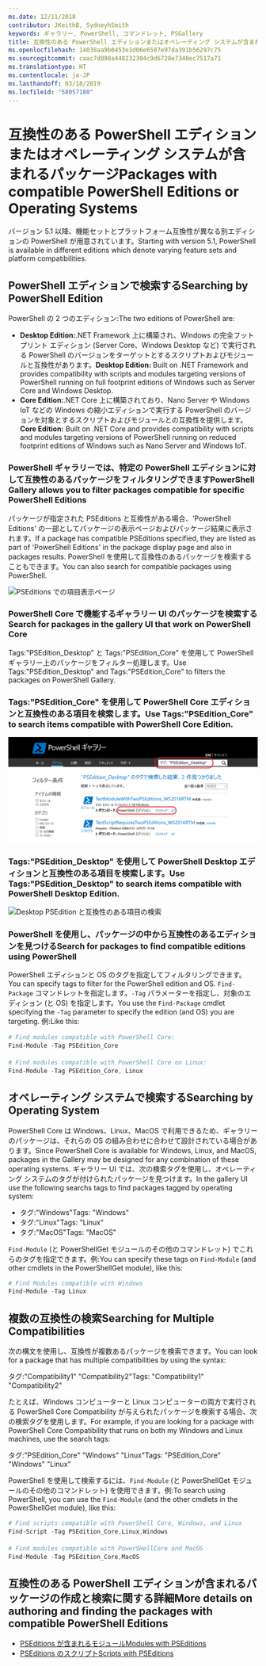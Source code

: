 ```yaml
---
ms.date: 12/11/2018
contributor: JKeithB, SydneyhSmith
keywords: ギャラリー, PowerShell, コマンドレット, PSGallery
title: 互換性のある PowerShell エディションまたはオペレーティング システムが含まれるパッケージ
ms.openlocfilehash: 14038aa9b0453e1d06e6587e97da391b56297c75
ms.sourcegitcommit: caac7d098a448232304c9d6728e7340ec7517a71
ms.translationtype: HT
ms.contentlocale: ja-JP
ms.lasthandoff: 03/18/2019
ms.locfileid: "58057180"
---
```

# <a name="packages-with-compatible-powershell-editions-or-operating-systems"></a><span data-ttu-id="224d7-103">互換性のある PowerShell エディションまたはオペレーティング システムが含まれるパッケージ</span><span class="sxs-lookup"><span data-stu-id="224d7-103">Packages with compatible PowerShell Editions or Operating Systems</span></span>

<span data-ttu-id="224d7-104">バージョン 5.1 以降、機能セットとプラットフォーム互換性が異なる別エディションの PowerShell が用意されています。</span><span class="sxs-lookup"><span data-stu-id="224d7-104">Starting with version 5.1, PowerShell is available in different editions which denote varying feature sets and platform compatibilities.</span></span>

## <a name="searching-by-powershell-edition"></a><span data-ttu-id="224d7-105">PowerShell エディションで検索する</span><span class="sxs-lookup"><span data-stu-id="224d7-105">Searching by PowerShell Edition</span></span>

<span data-ttu-id="224d7-106">PowerShell の 2 つのエディション:</span><span class="sxs-lookup"><span data-stu-id="224d7-106">The two editions of PowerShell are:</span></span>
- <span data-ttu-id="224d7-107">**Desktop Edition:**.NET Framework 上に構築され、Windows の完全フットプリント エディション (Server Core、Windows Desktop など) で実行される PowerShell のバージョンをターゲットとするスクリプトおよびモジュールと互換性があります。</span><span class="sxs-lookup"><span data-stu-id="224d7-107">**Desktop Edition:** Built on .NET Framework and provides compatibility with scripts and modules targeting versions of PowerShell running on full footprint editions of Windows such as Server Core and Windows Desktop.</span></span>
- <span data-ttu-id="224d7-108">**Core Edition:**.NET Core 上に構築されており、Nano Server や Windows IoT などの Windows の縮小エディションで実行する PowerShell のバージョンを対象とするスクリプトおよびモジュールとの互換性を提供します。</span><span class="sxs-lookup"><span data-stu-id="224d7-108">**Core Edition:** Built on .NET Core and provides compatibility with scripts and modules targeting versions of PowerShell running on reduced footprint editions of Windows such as Nano Server and Windows IoT.</span></span>

### <a name="powershell-gallery-allows-you-to-filter-packages-compatible-for-specific-powershell-editions"></a><span data-ttu-id="224d7-109">PowerShell ギャラリーでは、特定の PowerShell エディションに対して互換性のあるパッケージをフィルタリングできます</span><span class="sxs-lookup"><span data-stu-id="224d7-109">PowerShell Gallery allows you to filter packages compatible for specific PowerShell Editions</span></span>

<span data-ttu-id="224d7-110">パッケージが指定された PSEditions と互換性がある場合、'PowerShell Editions' の一部としてパッケージの表示ページおよびパッケージ結果に表示されます。</span><span class="sxs-lookup"><span data-stu-id="224d7-110">If a package has compatible PSEditions specified, they are listed as part of 'PowerShell Editions' in the package display page and also in packages results.</span></span>
<span data-ttu-id="224d7-111">PowerShell を使用して互換性のあるパッケージを検索することもできます。</span><span class="sxs-lookup"><span data-stu-id="224d7-111">You can also search for compatible packages using PowerShell.</span></span>

![PSEditions での項目表示ページ](../../Images/packagedisplaypagewithpseditions.PNG)

### <a name="search-for-packages-in-the-gallery-ui-that-work-on-powershell-core"></a><span data-ttu-id="224d7-113">PowerShell Core で機能するギャラリー UI のパッケージを検索する</span><span class="sxs-lookup"><span data-stu-id="224d7-113">Search for packages in the gallery UI that work on PowerShell Core</span></span>

<span data-ttu-id="224d7-114">Tags:"PSEdition_Desktop" と Tags:"PSEdition_Core" を使用して PowerShell ギャラリー上のパッケージをフィルター処理します。</span><span class="sxs-lookup"><span data-stu-id="224d7-114">Use Tags:"PSEdition_Desktop" and Tags:"PSEdition_Core" to filters the packages on PowerShell Gallery.</span></span>

### <a name="use-tagspseditioncore-to-search-items-compatible-with-powershell-core-edition"></a><span data-ttu-id="224d7-115">Tags:"PSEdition_Core" を使用して PowerShell Core エディションと互換性のある項目を検索します。</span><span class="sxs-lookup"><span data-stu-id="224d7-115">Use Tags:"PSEdition_Core" to search items compatible with PowerShell Core Edition.</span></span>

![Core PSEdition と互換性のある項目の検索](../../Images/searchresultswithpseditions.PNG)

### <a name="use-tagspseditiondesktop-to-search-items-compatible-with-powershell-desktop-edition"></a><span data-ttu-id="224d7-117">Tags:"PSEdition_Desktop" を使用して PowerShell Desktop エディションと互換性のある項目を検索します。</span><span class="sxs-lookup"><span data-stu-id="224d7-117">Use Tags:"PSEdition_Desktop" to search items compatible with PowerShell Desktop Edition.</span></span>

![Desktop PSEdition と互換性のある項目の検索](../../Images/searchresultswithpseditionsdesktop.PNG)

### <a name="search-for-packages-to-find-compatible-editions-using-powershell"></a><span data-ttu-id="224d7-119">PowerShell を使用し、パッケージの中から互換性のあるエディションを見つける</span><span class="sxs-lookup"><span data-stu-id="224d7-119">Search for packages to find compatible editions using PowerShell</span></span>
<span data-ttu-id="224d7-120">PowerShell エディションと OS のタグを指定してフィルタリングできます。</span><span class="sxs-lookup"><span data-stu-id="224d7-120">You can specify tags to filter for the PowerShell edition and OS.</span></span>
<span data-ttu-id="224d7-121">`Find-Package` コマンドレットを指定します。`-Tag` パラメーターを指定し、対象のエディション (と OS) を指定します。</span><span class="sxs-lookup"><span data-stu-id="224d7-121">You use the `Find-Package` cmdlet specifying the `-Tag` parameter to specify the edition (and OS) you are targeting.</span></span>
<span data-ttu-id="224d7-122">例:</span><span class="sxs-lookup"><span data-stu-id="224d7-122">Like this:</span></span>

```powershell
# Find modules compatible with PowerShell Core:
Find-Module -Tag PSEdition_Core

# Find modules compatible with PowerShell Core on Linux:
Find-Module -Tag PSEdition_Core, Linux
```

## <a name="searching-by-operating-system"></a><span data-ttu-id="224d7-123">オペレーティング システムで検索する</span><span class="sxs-lookup"><span data-stu-id="224d7-123">Searching by Operating System</span></span>

<span data-ttu-id="224d7-124">PowerShell Core は Windows、Linux、MacOS で利用できるため、ギャラリーのパッケージは、それらの OS の組み合わせに合わせて設計されている場合があります。</span><span class="sxs-lookup"><span data-stu-id="224d7-124">Since PowerShell Core is available for Windows, Linux, and MacOS, packages in the Gallery may be designed for any combination of these operating systems.</span></span> <span data-ttu-id="224d7-125">ギャラリー UI では、次の検索タグを使用し、オペレーティング システムのタグが付けられたパッケージを見つけます。</span><span class="sxs-lookup"><span data-stu-id="224d7-125">In the gallery UI use the following searchs tags to find packages tagged by operating system:</span></span>

- <span data-ttu-id="224d7-126">タグ:"Windows"</span><span class="sxs-lookup"><span data-stu-id="224d7-126">Tags: "Windows"</span></span>
- <span data-ttu-id="224d7-127">タグ:"Linux"</span><span class="sxs-lookup"><span data-stu-id="224d7-127">Tags: "Linux"</span></span>
- <span data-ttu-id="224d7-128">タグ:"MacOS"</span><span class="sxs-lookup"><span data-stu-id="224d7-128">Tags: "MacOS"</span></span>

<span data-ttu-id="224d7-129">`Find-Module` (と PowerShellGet モジュールのその他のコマンドレット) でこれらのタグを指定できます。例:</span><span class="sxs-lookup"><span data-stu-id="224d7-129">You can specify these tags on `Find-Module` (and other cmdlets in the PowerShellGet module), like this:</span></span>

```powershell
# Find Modules compatible with Windows
Find-Module -Tag Linux
```

## <a name="searching-for-multiple-compatibilities"></a><span data-ttu-id="224d7-130">複数の互換性の検索</span><span class="sxs-lookup"><span data-stu-id="224d7-130">Searching for Multiple Compatibilities</span></span>

<span data-ttu-id="224d7-131">次の構文を使用し、互換性が複数あるパッケージを検索できます。</span><span class="sxs-lookup"><span data-stu-id="224d7-131">You can look for a package that has multiple compatibilities by using the syntax:</span></span>

<span data-ttu-id="224d7-132">タグ:"Compatibility1" "Compatibility2"</span><span class="sxs-lookup"><span data-stu-id="224d7-132">Tags: "Compatibility1" "Compatibility2"</span></span>

<span data-ttu-id="224d7-133">たとえば、Windows コンピューターと Linux コンピューターの両方で実行される PowerShell Core Compatibility が与えられたパッケージを検索する場合、次の検索タグを使用します。</span><span class="sxs-lookup"><span data-stu-id="224d7-133">For example, if you are looking for a package with PowerShell Core Compatibility that runs on both my Windows and Linux machines, use the search tags:</span></span>

<span data-ttu-id="224d7-134">タグ:"PSEdition_Core" "Windows" "Linux"</span><span class="sxs-lookup"><span data-stu-id="224d7-134">Tags: "PSEdition_Core" "Windows" "Linux"</span></span>

<span data-ttu-id="224d7-135">PowerShell を使用して検索するには、`Find-Module` (と PowerShellGet モジュールのその他のコマンドレット) を使用できます。例:</span><span class="sxs-lookup"><span data-stu-id="224d7-135">To search using PowerShell, you can use the `Find-Module` (and the other cmdlets in the PowerShellGet module), like this:</span></span>

```powershell
# Find scripts compatible with PowerShell Core, Windows, and Linux
Find-Script -Tag PSEdition_Core,Linux,Windows

# Find modules compatible with PowerSHellCore and MacOS
Find-Module -Tag PSEdition_Core,MacOS
```

## <a name="more-details-on-authoring-and-finding-the-packages-with-compatible-powershell-editions"></a><span data-ttu-id="224d7-136">互換性のある PowerShell エディションが含まれるパッケージの作成と検索に関する詳細</span><span class="sxs-lookup"><span data-stu-id="224d7-136">More details on authoring and finding the packages with compatible PowerShell Editions</span></span>

- [<span data-ttu-id="224d7-137">PSEditions が含まれるモジュール</span><span class="sxs-lookup"><span data-stu-id="224d7-137">Modules with PSEditions</span></span>](../../concepts/module-psedition-support.md)
- [<span data-ttu-id="224d7-138">PSEditions のスクリプト</span><span class="sxs-lookup"><span data-stu-id="224d7-138">Scripts with PSEditions</span></span>](../../concepts/script-psedition-support.md)
